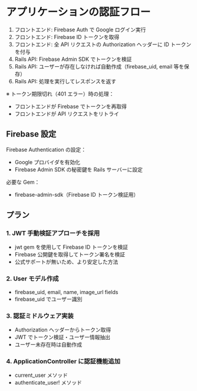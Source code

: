# アプリケーションの認証フロー

1. フロントエンド: Firebase Auth で Google ログイン実行
2. フロントエンド: Firebase ID トークンを取得
3. フロントエンド: 全 API リクエストの Authorization ヘッダーに ID トークンを付与
4. Rails API: Firebase Admin SDK でトークンを検証
5. Rails API: ユーザーが存在しなければ自動作成（firebase_uid, email 等を保存）
6. Rails API: 処理を実行してレスポンスを返す

※ トークン期限切れ（401 エラー）時の処理：

- フロントエンドが Firebase でトークンを再取得
- フロントエンドが API リクエストをリトライ

## Firebase 設定

Firebase Authentication の設定：

- Google プロバイダを有効化
- Firebase Admin SDK の秘密鍵を Rails サーバーに設定

必要な Gem：

- firebase-admin-sdk（Firebase ID トークン検証用）

## プラン

### 1. JWT 手動検証アプローチを採用

- jwt gem を使用して Firebase ID トークンを検証
- Firebase 公開鍵を取得してトークン署名を検証
- 公式サポートが無いため、より安定した方法

### 2. User モデル作成

- firebase_uid, email, name, image_url fields
- firebase_uid でユーザー識別

### 3. 認証ミドルウェア実装

- Authorization ヘッダーからトークン取得
- JWT でトークン検証・ユーザー情報抽出
- ユーザー未存在時は自動作成

### 4. ApplicationController に認証機能追加

- current_user メソッド
- authenticate_user! メソッド
